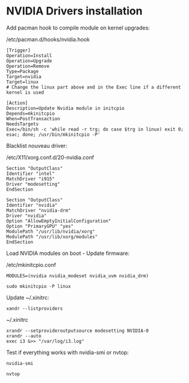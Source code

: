 # NVIDIA Drivers installation


Add pacman hook to compile module on kernel upgrades:

   /etc/pacman.d/hooks/nvidia.hook
    
    [Trigger]
    Operation=Install
    Operation=Upgrade
    Operation=Remove
    Type=Package
    Target=nvidia
    Target=linux
    # Change the linux part above and in the Exec line if a different kernel is used

    [Action]
    Description=Update Nvidia module in initcpio
    Depends=mkinitcpio
    When=PostTransaction
    NeedsTargets
    Exec=/bin/sh -c 'while read -r trg; do case $trg in linux) exit 0; esac; done; /usr/bin/mkinitcpio -P'
    

Blacklist nouveau driver:

   /etc/X11/xorg.conf.d/20-nvidia.conf
    
    Section "OutputClass"
    Identifier "intel"
    MatchDriver "i915"
    Driver "modesetting"
    EndSection

    Section "OutputClass"
    Identifier "nvidia"
    MatchDriver "nvidia-drm"
    Driver "nvidia"
    Option "AllowEmptyInitialConfiguration"
    Option "PrimaryGPU" "yes"
    ModulePath "/usr/lib/nvidia/xorg"
    ModulePath "/usr/lib/xorg/modules"
    EndSection
    
    
Load NVIDIA modules on boot - Update firmware:

   /etc/mkinitcpio.conf
    
    MODULES=(nvidia nvidia_modeset nvidia_uvm nvidia_drm)

    sudo mkinitcpio -P linux
    
    
Update ~/.xinitrc:

    xandr --listproviders
    
   ~/.xinitrc
   
    xrandr --setprovideroutputsource modesetting NVIDIA-0
    xrandr --auto
    exec i3 &>> "/var/log/i3.log"
    
    
 Test if everything works with nvidia-smi or nvtop:
 
    nvidia-smi
    
    nvtop
    
